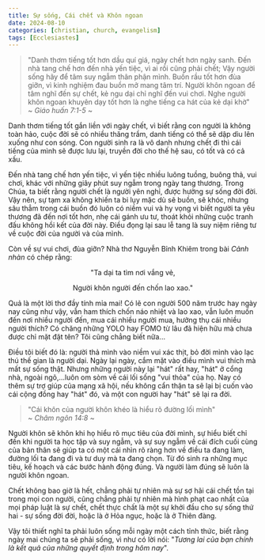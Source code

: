 ```yaml
---
title: Sự sống, Cái chết và Khôn ngoan
date: 2024-08-10
categories: [christian, church, evangelism]
tags: [Ecclesiastes]
---
```


>   "Danh thơm tiếng tốt hơn dầu quí giá, ngày chết hơn ngày sanh. Đến nhà tang chế hơn đến nhà yến tiệc, vì ai rồi cũng phải chết; Vậy người sống hãy để tâm suy ngẫm thân phận mình. Buồn rầu tốt hơn đùa giỡn, vì kinh nghiệm đau buồn mở mang tâm trí. Người khôn ngoan để tâm nghĩ đến sự chết, kẻ ngu dại chỉ nghĩ đến vui chơi. Nghe người khôn ngoan khuyên dạy tốt hơn là nghe tiếng ca hát của kẻ dại khờ"  
~ *Giáo huấn 7:1-5* ~

Danh thơm tiếng tốt gắn liền với ngày chết, vì biết rằng con người là không toàn hảo, cuộc đời sẽ có nhiều thăng trầm, danh tiếng có thể sẽ dập dìu lên xuống như con sóng. Con người sinh ra là vô danh nhưng chết đi thì cái tiếng của mình sẽ được lưu lại, truyền đời cho thế hệ sau, có tốt và có cả xấu.

Đến nhà tang chế hơn yến tiệc, vì yến tiệc nhiều luông tuồng, buông thả, vui chơi, khác với những giây phút suy ngẫm trong ngày tang thương. Trong Chúa, ta biết rằng người chết là người yên nghỉ, được hưởng sự sống đời đời. Vậy nên, sự tạm xa không khiến ta bi lụy mặc dù sẽ buồn, sẽ khóc, nhưng sâu thẳm trong cái buồn đó luôn có niềm vui và hy vọng vì biết người ta yêu thương đã đến nơi tốt hơn, nhẹ cái gánh ưu tư, thoát khỏi những cuộc tranh đấu không hồi kết của đời này. Điều đọng lại sau lễ tang là suy niệm riêng tư về cuộc đời của người và của mình.

Còn về sự vui chơi, đùa giỡn? Nhà thơ Nguyễn Bỉnh Khiêm trong bài *Cảnh nhàn* có chép rằng: 

<center>"Ta dại ta tìm nơi vắng vẻ,  

Người khôn người đến chốn lao xao."
</center>

Quả là một lời thơ đầy tính mỉa mai! Có lẽ con người 500 năm trước hay ngày nay cũng như vậy, vẫn ham thích chốn náo nhiệt và lao xao, vẫn luôn muốn đến nơi nhiều người đến, mua cái nhiều người mua, hưởng thụ cái nhiều người thích? Có chăng những YOLO hay FOMO từ lâu đã hiện hữu mà chưa được chỉ mặt đặt tên? Tôi cũng chẳng biết nữa...

Điều tôi biết đó là: người thả mình vào niềm vui xác thịt, bỏ đời mình vào lạc thú thế gian là người dại. Ngày lại ngày, cắm mặt vào điều mình vui thích mà mất sự sống thật. Nhưng những người này lại "hát" rất hay, "hát" ở cổng nhà, ngoài ngõ,...luôn om sòm về cái lối sống "vui thỏa" của họ. Nay có thêm sự trợ giúp của mạng xã hội, nếu không cẩn thận ta sẽ lại bị cuốn vào cái cộng đồng hay "hát" đó, và một con người hay "hát" sẽ lại ra đời.

> "Cái khôn của người khôn khéo là hiểu rõ đường lối mình"  
~ *Châm ngôn 14:8* ~

Người khôn sẽ khôn khi họ hiểu rõ mục tiêu của đời mình, sự hiểu biết chỉ đến khi người ta học tập và suy ngẫm, và sự suy ngẫm về cái đích cuối cùng của bản thân sẽ giúp ta có một cái nhìn rõ ràng hơn về điều ta đang làm, đường lối ta đang đi và tư duy mà ta đang chọn. Từ đó sinh ra những mục tiêu, kế hoạch và các bước hành động đúng. Và người làm đúng sẽ luôn là người khôn ngoan.

Chết không bao giờ là hết, chẳng phải tự nhiên mà sự sợ hãi cái chết tồn tại trong mọi con người, cũng chẳng phải tự nhiên mà hình phạt cao nhất của mọi pháp luật là sự chết, chết thực chất là một sự khởi đầu cho sự sống thứ hai - sự sống đời đời, hoặc là ở Hỏa ngục, hoặc là ở Thiên đàng. 

Vậy tôi thiết nghĩ ta phải luôn sống mỗi ngày một cách tỉnh thức, biết rằng ngày mai chúng ta sẽ phải sống, vì như có lời nói: "*Tương lai của bạn chính là kết quả của những quyết định trong hôm nay*".

